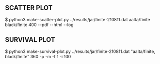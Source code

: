 SCATTER PLOT
------------
$ python3 make-scatter-plot.py ../results/jar/finite-210811.dat aalta/finite black/finite 400 --pdf --html --log



SURVIVAL PLOT
-------------
$ python3 make-survival-plot.py ../results/jar/finite-210811.dat "aalta/finite, black/finite" 360 -p -m -t 1 -i 100
